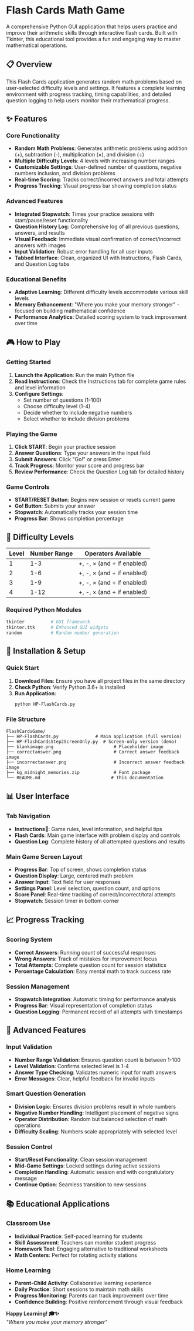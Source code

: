 # Flash Cards Math Game

A comprehensive Python GUI application that helps users practice and improve their arithmetic skills through interactive flash cards. Built with Tkinter, this educational tool provides a fun and engaging way to master mathematical operations.

## 📋 Overview

This Flash Cards application generates random math problems based on user-selected difficulty levels and settings. It features a complete learning environment with progress tracking, timing capabilities, and detailed question logging to help users monitor their mathematical progress.

## ✨ Features

### Core Functionality
- **Random Math Problems**: Generates arithmetic problems using addition (+), subtraction (-), multiplication (×), and division (÷)
- **Multiple Difficulty Levels**: 4 levels with increasing number ranges
- **Customizable Settings**: User-defined number of questions, negative numbers inclusion, and division problems
- **Real-time Scoring**: Tracks correct/incorrect answers and total attempts
- **Progress Tracking**: Visual progress bar showing completion status

### Advanced Features
- **Integrated Stopwatch**: Times your practice sessions with start/pause/reset functionality
- **Question History Log**: Comprehensive log of all previous questions, answers, and results
- **Visual Feedback**: Immediate visual confirmation of correct/incorrect answers with images
- **Input Validation**: Robust error handling for all user inputs
- **Tabbed Interface**: Clean, organized UI with Instructions, Flash Cards, and Question Log tabs

### Educational Benefits
- **Adaptive Learning**: Different difficulty levels accommodate various skill levels
- **Memory Enhancement**: "Where you make your memory stronger" - focused on building mathematical confidence
- **Performance Analytics**: Detailed scoring system to track improvement over time

## 🎮 How to Play

### Getting Started
1. **Launch the Application**: Run the main Python file
2. **Read Instructions**: Check the Instructions tab for complete game rules and level information
3. **Configure Settings**:
   - Set number of questions (1-100)
   - Choose difficulty level (1-4)
   - Decide whether to include negative numbers
   - Select whether to include division problems

### Playing the Game
1. **Click START**: Begin your practice session
2. **Answer Questions**: Type your answers in the input field
3. **Submit Answers**: Click "Go!" or press Enter
4. **Track Progress**: Monitor your score and progress bar
5. **Review Performance**: Check the Question Log tab for detailed history

### Game Controls
- **START/RESET Button**: Begins new session or resets current game
- **Go! Button**: Submits your answer
- **Stopwatch**: Automatically tracks your session time
- **Progress Bar**: Shows completion percentage

## 🎯 Difficulty Levels

| Level | Number Range | Operators Available |
|-------|-------------|-------------------|
| 1     | 1-3         | +, -, × (and ÷ if enabled) |
| 2     | 1-6         | +, -, × (and ÷ if enabled) |
| 3     | 1-9         | +, -, × (and ÷ if enabled) |
| 4     | 1-12        | +, -, × (and ÷ if enabled) |

### Required Python Modules
```python
tkinter          # GUI framework
tkinter.ttk      # Enhanced GUI widgets
random           # Random number generation
```

## 🚀 Installation & Setup

### Quick Start
1. **Download Files**: Ensure you have all project files in the same directory
2. **Check Python**: Verify Python 3.6+ is installed
3. **Run Application**:
   ```bash
   python HP-FlashCards.py
   ```

### File Structure
```
FlashCardsGame/
├── HP-FlashCards.py              # Main application (full version)
├── HP-FlashCardsStep2ScreenOnly.py  # Screen-only version (demo)
├── blankimage.png                       # Placeholder image
├── correctanswer.png                    # Correct answer feedback image
├── incorrectanswer.png                  # Incorrect answer feedback image
├── kg_midnight_memories.zip             # Font package
└── README.md                           # This documentation
```

## 📊 User Interface

### Tab Navigation
- **Instructions📄**: Game rules, level information, and helpful tips
- **Flash Cards**: Main game interface with problem display and controls
- **Question Log**: Complete history of all attempted questions and results

### Main Game Screen Layout
- **Progress Bar**: Top of screen, shows completion status
- **Question Display**: Large, centered math problem
- **Answer Input**: Text field for user responses
- **Settings Panel**: Level selection, question count, and options
- **Score Panel**: Real-time tracking of correct/incorrect/total attempts
- **Stopwatch**: Session timer in bottom corner

## 📈 Progress Tracking

### Scoring System
- **Correct Answers**: Running count of successful responses
- **Wrong Answers**: Track of mistakes for improvement focus  
- **Total Attempts**: Complete question count for session statistics
- **Percentage Calculation**: Easy mental math to track success rate

### Session Management
- **Stopwatch Integration**: Automatic timing for performance analysis
- **Progress Bar**: Visual representation of completion status
- **Question Logging**: Permanent record of all attempts with timestamps

## 🔧 Advanced Features

### Input Validation
- **Number Range Validation**: Ensures question count is between 1-100
- **Level Validation**: Confirms selected level is 1-4
- **Answer Type Checking**: Validates numeric input for math answers
- **Error Messages**: Clear, helpful feedback for invalid inputs

### Smart Question Generation
- **Division Logic**: Ensures division problems result in whole numbers
- **Negative Number Handling**: Intelligent placement of negative signs
- **Operator Distribution**: Random but balanced selection of math operations
- **Difficulty Scaling**: Numbers scale appropriately with selected level

### Session Control
- **Start/Reset Functionality**: Clean session management
- **Mid-Game Settings**: Locked settings during active sessions
- **Completion Handling**: Automatic session end with congratulatory message
- **Continue Option**: Seamless transition to new sessions

## 📚 Educational Applications

### Classroom Use
- **Individual Practice**: Self-paced learning for students
- **Skill Assessment**: Teachers can monitor student progress
- **Homework Tool**: Engaging alternative to traditional worksheets
- **Math Centers**: Perfect for rotating activity stations

### Home Learning
- **Parent-Child Activity**: Collaborative learning experience
- **Daily Practice**: Short sessions to maintain math skills
- **Progress Monitoring**: Parents can track improvement over time
- **Confidence Building**: Positive reinforcement through visual feedback


**Happy Learning! 🎓✨**  
*"Where you make your memory stronger"*
